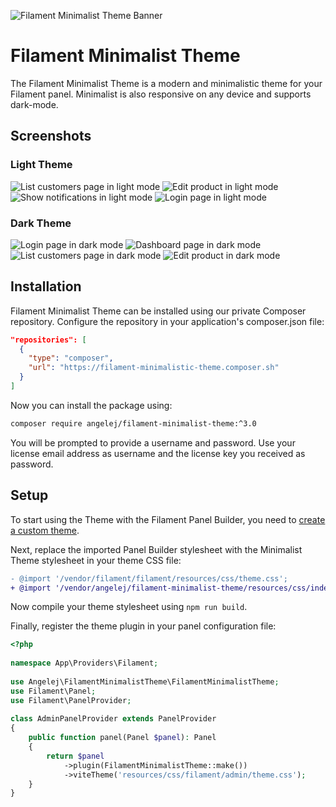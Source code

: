 ![Filament Minimalist Theme Banner](art/banner.jpg)
# Filament Minimalist Theme
The Filament Minimalist Theme is a modern and minimalistic theme for your Filament panel.
Minimalist is also responsive on any device and supports dark-mode.

## Screenshots
### Light Theme
![List customers page in light mode](art/light_customers.png)
![Edit product in light mode](art/light_edit_product.png)
![Show notifications in light mode](art/light_notifications.png)
![Login page in light mode](art/light_login.png)


### Dark Theme
![Login page in dark mode](art/dark_login.png)
![Dashboard page in dark mode](art/dark_dashboard.png)
![List customers page in dark mode](art/dark_customers.png)
![Edit product in dark mode](art/dark_edit_product.png)



## Installation

Filament Minimalist Theme can be installed using our private Composer repository. Configure the repository in your
application's composer.json file:

```json
"repositories": [
  {
    "type": "composer",
    "url": "https://filament-minimalistic-theme.composer.sh"
  }
]
```

Now you can install the package using:
```bash
composer require angelej/filament-minimalist-theme:^3.0
```
You will be prompted to provide a username and password. Use your license email address as username and the license key you received as password.

## Setup


To start using the Theme with the Filament Panel Builder, you need to [create a custom theme](https://filamentphp.com/docs/3.x/panels/themes#creating-a-custom-theme).

Next, replace the imported Panel Builder stylesheet with the Minimalist Theme stylesheet in your theme CSS file:

```diff
- @import '/vendor/filament/filament/resources/css/theme.css';
+ @import '/vendor/angelej/filament-minimalist-theme/resources/css/index.css';
```
Now compile your theme stylesheet using `npm run build`.

Finally, register the theme plugin in your panel configuration file:
```php
<?php
 
namespace App\Providers\Filament;
 
use Angelej\FilamentMinimalistTheme\FilamentMinimalistTheme;
use Filament\Panel;
use Filament\PanelProvider;
 
class AdminPanelProvider extends PanelProvider
{
    public function panel(Panel $panel): Panel
    {
        return $panel
            ->plugin(FilamentMinimalistTheme::make())
            ->viteTheme('resources/css/filament/admin/theme.css');
    }
}
```
